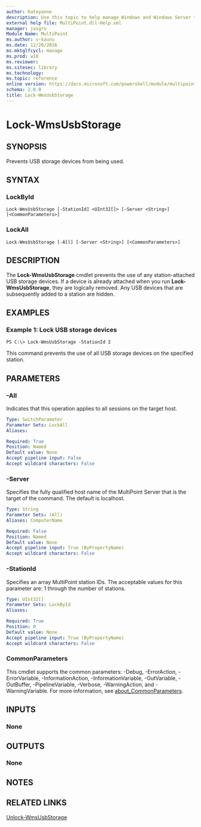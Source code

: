 ```yaml
---
author: Kateyanne
description: Use this topic to help manage Windows and Windows Server technologies with Windows PowerShell.
external help file: MultiPoint.dll-Help.xml
manager: jasgro
Module Name: MultiPoint
ms.author: v-kaunu
ms.date: 12/20/2016
ms.mktglfcycl: manage
ms.prod: w10
ms.reviewer: 
ms.sitesec: library
ms.technology: 
ms.topic: reference
online version: https://docs.microsoft.com/powershell/module/multipoint/lock-wmsusbstorage?view=windowsserver2019-ps&wt.mc_id=ps-gethelp
schema: 2.0.0
title: Lock-WmsUsbStorage
---
```


# Lock-WmsUsbStorage

## SYNOPSIS
Prevents USB storage devices from being used.

## SYNTAX

### LockById
```
Lock-WmsUsbStorage [-StationId] <UInt32[]> [-Server <String>] [<CommonParameters>]
```

### LockAll
```
Lock-WmsUsbStorage [-All] [-Server <String>] [<CommonParameters>]
```

## DESCRIPTION
The **Lock-WmsUsbStorage** cmdlet prevents the use of any station-attached USB storage devices.
If a device is already attached when you run **Lock-WmsUsbStorage**, they are logically removed.
Any USB devices that are subsequently added to a station are hidden.

## EXAMPLES

### Example 1: Lock USB storage devices
```
PS C:\> Lock-WmsUsbStorage -StationId 2
```

This command prevents the use of all USB storage devices on the specified station.

## PARAMETERS

### -All
Indicates that this operation applies to all sessions on the target host.

```yaml
Type: SwitchParameter
Parameter Sets: LockAll
Aliases: 

Required: True
Position: Named
Default value: None
Accept pipeline input: False
Accept wildcard characters: False
```

### -Server
Specifies the fully qualified host name of the MultiPoint Server that is the target of the command.
The default is localhost.

```yaml
Type: String
Parameter Sets: (All)
Aliases: ComputerName

Required: False
Position: Named
Default value: None
Accept pipeline input: True (ByPropertyName)
Accept wildcard characters: False
```

### -StationId
Specifies an array MultiPoint station IDs.
The acceptable values for this parameter are: 1 through the number of stations.

```yaml
Type: UInt32[]
Parameter Sets: LockById
Aliases: 

Required: True
Position: 0
Default value: None
Accept pipeline input: True (ByPropertyName)
Accept wildcard characters: False
```

### CommonParameters
This cmdlet supports the common parameters: -Debug, -ErrorAction, -ErrorVariable, -InformationAction, -InformationVariable, -OutVariable, -OutBuffer, -PipelineVariable, -Verbose, -WarningAction, and -WarningVariable. For more information, see [about_CommonParameters](https://go.microsoft.com/fwlink/?LinkID=113216).

## INPUTS

### None

## OUTPUTS

### None

## NOTES

## RELATED LINKS

[Unlock-WmsUsbStorage](./Unlock-WmsUsbStorage.md)

